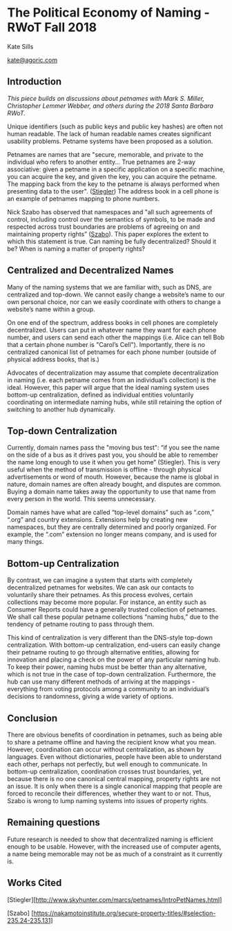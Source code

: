 # The Political Economy of Naming - RWoT Fall 2018

Kate Sills

kate@agoric.com

## Introduction

*This piece builds on discussions about petnames with Mark S. Miller, Christopher Lemmer Webber, and others during the 2018 Santa Barbara RWoT.*

Unique identifiers (such as public keys and public key hashes) are often not human readable. The lack of human readable names creates significant usability problems. Petname systems have been proposed as a solution.  

Petnames are names that are "secure, memorable, and private to the individual who refers to another entity... True petnames are 2-way associative: given a petname in a specific application on a specific machine, you can acquire the key, and given the key, you can acquire the petname. The mapping back from the key to the petname is always performed when presenting data to the user". ([Stiegler](#Stiegler)) The address book in a cell phone is an example of petnames mapping to phone numbers. 

Nick Szabo has observed that namespaces and "all such agreements of control, including control over the semantics of symbols, to be made and respected across trust boundaries are problems of agreeing on and maintaining property rights” ([Szabo](#Szabo)). This paper explores the extent to which this statement is true. Can naming be fully decentralized? Should it be? When is naming a matter of property rights?

## Centralized and Decentralized Names

Many of the naming systems that we are familiar with, such as DNS, are centralized and top-down. We cannot easily change a website’s name to our own personal choice, nor can we easily coordinate with others to change a website’s name within a group. 

On one end of the spectrum, address books in cell phones are completely decentralized. Users can put in whatever name they want for each phone number, and users can send each other the mappings (i.e. Alice can tell Bob that a certain phone number is "Carol’s Cell"). Importantly, there is no centralized canonical list of petnames for each phone number (outside of physical address books, that is.)

Advocates of decentralization may assume that complete decentralization in naming (i.e. each petname comes from an individual’s collection) is the ideal. However, this paper will argue that the ideal naming system uses bottom-up centralization, defined as individual entities voluntarily coordinating on intermediate naming hubs, while still retaining the option of switching to another hub dynamically. 

## Top-down Centralization

Currently, domain names pass the "moving bus test": “if you see the name on the side of a bus as it drives past you, you should be able to remember the name long enough to use it when you get home” (Stiegler). This is very useful when the method of transmission is offline - through physical advertisements or word of mouth. However, because the name is global in nature, domain names are often already bought, and disputes are common. Buying a domain name takes away the opportunity to use that name from every person in the world. This seems unnecessary.

Domain names have what are called “top-level domains” such as “.com,” “.org” and country extensions. Extensions help by creating new namespaces, but they are centrally determined and poorly organized. For example, the “.com” extension no longer means company, and is used for many things.

## Bottom-up Centralization

By contrast, we can imagine a system that starts with completely decentralized petnames for websites. We can ask our contacts to voluntarily share their petnames. As this process evolves, certain collections may become more popular. For instance, an entity such as Consumer Reports could have a generally trusted collection of petnames. We shall call these popular petname collections “naming hubs,” due to the tendency of petname routing to pass through them. 

This kind of centralization is very different than the DNS-style top-down centralization. With bottom-up centralization, end-users can easily change their petname routing to go through alternative entities, allowing for innovation and placing a check on the power of any particular naming hub. To keep their power, naming hubs must be better than any alternative, which is not true in the case of top-down centralization. Furthermore, the hub can use many different methods of arriving at the mappings - everything from voting protocols among a community to an individual’s decisions to randomness, giving a wide variety of options.

## Conclusion

There are obvious benefits of coordination in petnames, such as being able to share a petname offline and having the recipient know what you mean. However, coordination can occur without centralization, as shown by languages. Even without dictionaries, people have been able to understand each other, perhaps not perfectly, but well enough to communicate. In bottom-up centralization, coordination crosses trust boundaries, yet, because there is no one canonical central mapping, property rights are not an issue. It is only when there is a single canonical mapping that people are forced to reconcile their differences, whether they want to or not. Thus, Szabo is wrong to lump naming systems into issues of property rights. 

## Remaining questions

Future research is needed to show that decentralized naming is efficient enough to be usable. However, with the increased use of computer agents, a name being memorable may not be as much of a constraint as it currently is. 

## Works Cited

<a id="Stiegler"></a>[Stiegler][http://www.skyhunter.com/marcs/petnames/IntroPetNames.html]

<a id="Szabo"></a>[Szabo] [https://nakamotoinstitute.org/secure-property-titles/#selection-235.24-235.131]

